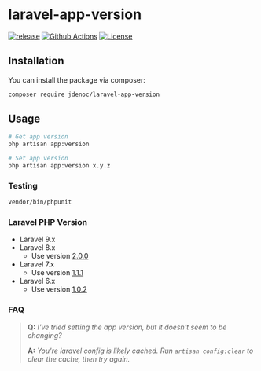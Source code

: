 # laravel-app-version

[![release](https://img.shields.io/github/release/jdenoc/laravel-app-version.svg?style=flat-square)](https://github.com/jdenoc/laravel-app-version/releases/latest)
[![Github Actions](https://img.shields.io/github/workflow/status/jdenoc/laravel-app-version/Laravel%20artisan%20app:version?style=flat-square)](https://github.com/jdenoc/laravel-app-version/actions)
[![License](https://img.shields.io/github/license/jdenoc/laravel-app-version?style=flat-square)](LICENSE)

## Installation

You can install the package via composer:

```bash
composer require jdenoc/laravel-app-version
```

## Usage

```bash
# Get app version
php artisan app:version

# Set app version
php artisan app:version x.y.z
```

### Testing

```bash
vendor/bin/phpunit
```

### Laravel PHP Version
- Laravel 9.x
- Laravel 8.x
  - Use version [2.0.0](https://github.com/jdenoc/laravel-app-version/tree/2.0.0)
- Laravel 7.x
  - Use version [1.1.1](https://github.com/jdenoc/laravel-app-version/tree/1.1.1)
- Laravel 6.x
  - Use version [1.0.2](https://github.com/jdenoc/laravel-app-version/tree/1.0.2)

### FAQ

>**Q:** _I've tried setting the app version, but it doesn't seem to be changing?_
>
>**A:** _You're laravel config is likely cached. Run `artisan config:clear` to clear the cache, then try again._